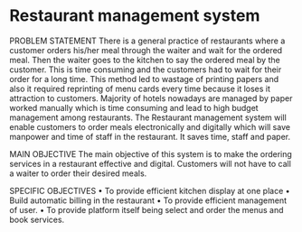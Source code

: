 # Restaurant management system

PROBLEM STATEMENT 
There is a general practice of restaurants where a customer orders his/her meal through the waiter and wait for the ordered meal. Then the waiter goes to the kitchen to say the ordered meal by the customer. 
This is time consuming and the customers had to wait for their order for a long time. This method led to wastage of printing papers and also it required reprinting of menu cards every time because it loses it attraction to customers. 
Majority of hotels nowadays are managed by paper worked manually which is time consuming and lead to high budget management among restaurants. 
The Restaurant management system will enable customers to order meals electronically and digitally which will save manpower and time of staff in the restaurant. It saves time, staff and paper. 

MAIN OBJECTIVE 
The main objective of this system is to make the ordering services in a restaurant effective and digital. Customers will not have to call a waiter to order their desired meals.

SPECIFIC OBJECTIVES 
•	To provide efficient kitchen display at one place • 	Build automatic billing in the restaurant 
•	To provide efficient management of user. 
•	To provide platform itself being select and order the menus and book services. 
  



